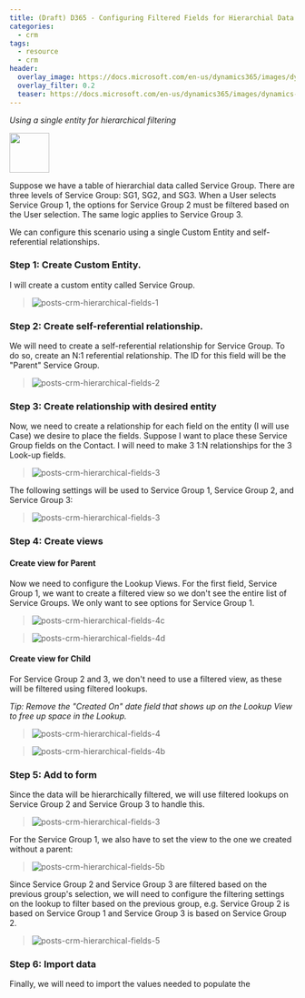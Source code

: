 ```yaml
---
title: (Draft) D365 - Configuring Filtered Fields for Hierarchial Data
categories:
  - crm
tags:
  - resource
  - crm
header:
  overlay_image: https://docs.microsoft.com/en-us/dynamics365/images/dynamics-whats-new.svg
  overlay_filter: 0.2
  teaser: https://docs.microsoft.com/en-us/dynamics365/images/dynamics-whats-new.svg
---
```


*Using a single entity for hierarchical filtering*

<img src="https://www.dqglobal.com/wp-content/uploads/2017/10/microsoft-dynamics-crm-365-icon.png" width="70">

Suppose we have a table of hierarchial data called Service Group. There are three levels of Service Group: SG1, SG2, and SG3. When a User selects Service Group 1, the options for Service Group 2 must be filtered based on the User selection. The same logic applies to Service Group 3.

We can configure this scenario using a single Custom Entity and self-referential relationships. 


### Step 1: Create Custom Entity.

I will create a custom entity called Service Group.

> ![posts-crm-hierarchical-fields-1](/images/posts-crm-hierarchical-fields-1.png)


### Step 2: Create self-referential relationship.

We will need to create a self-referential relationship for Service Group. To do so, create an N:1 referential relationship. The ID for this field will be the "Parent" Service Group. 

> ![posts-crm-hierarchical-fields-2](/images/posts-crm-hierarchical-fields-2.png)


### Step 3: Create relationship with desired entity

Now, we need to create a relationship for each field on the entity (I will use Case) we desire to place the fields. Suppose I want to place these Service Group fields on the Contact. I will need to make 3 1:N relationships for the 3 Look-up fields.

> ![posts-crm-hierarchical-fields-3](/images/posts-crm-hierarchical-fields-3.png)

The following settings will be used to Service Group 1, Service Group 2, and Service Group 3:

> ![posts-crm-hierarchical-fields-3](/images/posts-crm-hierarchical-fields-3b.png)
 

### Step 4: Create views

#### Create view for Parent

Now we need to configure the Lookup Views. For the first field, Service Group 1, we want to create a filtered view so we don't see the entire list of Service Groups. We only want to see options for Service Group 1.

> ![posts-crm-hierarchical-fields-4c](/images/posts-crm-hierarchical-fields-4c.png)

> ![posts-crm-hierarchical-fields-4d](/images/posts-crm-hierarchical-fields-4d.png)

#### Create view for Child

For Service Group 2 and 3, we don't need to use a filtered view, as these will be filtered using filtered lookups.

*Tip: Remove the "Created On" date field that shows up on the Lookup View to free up space in the Lookup.*

> ![posts-crm-hierarchical-fields-4](/images/posts-crm-hierarchical-fields-4.png)

> ![posts-crm-hierarchical-fields-4b](/images/posts-crm-hierarchical-fields-4b.png)



### Step 5: Add to form 

Since the data will be hierarchically filtered, we will use filtered lookups on Service Group 2 and Service Group 3 to handle this.

> ![posts-crm-hierarchical-fields-3](/images/posts-crm-hierarchical-fields-3c.png)

For the Service Group 1, we also have to set the view to the one we created without a parent:

> ![posts-crm-hierarchical-fields-5b](/images/posts-crm-hierarchical-fields-5b.png)

Since Service Group 2 and Service Group 3 are filtered based on the previous group's selection, we will need to configure the filtering settings on the lookup to filter based on the previous group, e.g. Service Group 2 is based on Service Group 1 and Service Group 3 is based on Service Group 2.

> ![posts-crm-hierarchical-fields-5](/images/posts-crm-hierarchical-fields-5.png)


### Step 6: Import data

Finally, we will need to import the values needed to populate the 



